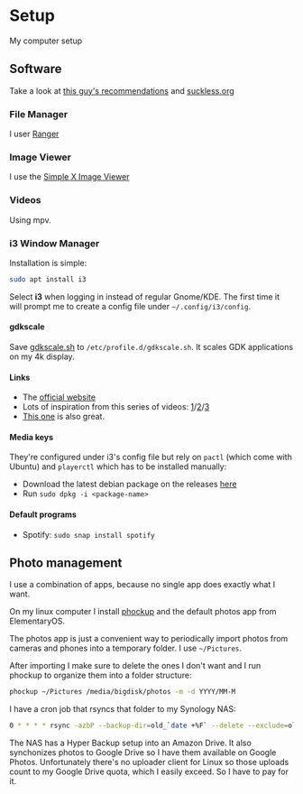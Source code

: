 # Setup
My computer setup

## Software

Take a look at [this guy's recommendations](https://lukesmith.xyz/programs.html) and [suckless.org](https://suckless.org/rocks/)

### File Manager

I user [Ranger](https://github.com/ranger/ranger)

### Image Viewer

I use the [Simple X Image Viewer](https://github.com/muennich/sxiv)

### Videos

Using mpv.

### i3 Window Manager

Installation is simple:

```bash
sudo apt install i3
```

Select **i3** when logging in instead of regular Gnome/KDE. The first time it will prompt me to create a config file under `~/.config/i3/config`.

#### gdkscale

Save [gdkscale.sh](gdkscale.sh) to `/etc/profile.d/gdkscale.sh`. It scales GDK applications on my 4k display.

#### Links

- The [official website](https://i3wm.org/docs/userguide.html)
- Lots of inspiration from this series of videos: [1](https://www.youtube.com/watch?v=j1I63wGcvU4)/[2](https://www.youtube.com/watch?v=8-S0cWnLBKg)/[3](https://www.youtube.com/watch?v=ARKIwOlazKI)
- [This one](https://www.youtube.com/watch?v=GKviflL9XeI) is also great.

#### Media keys

They're configured under i3's config file but rely on `pactl` (which come with Ubuntu) and `playerctl` which has to be installed manually:

- Download the latest debian package on the releases [here](https://github.com/acrisci/playerctl/releases)
- Run `sudo dpkg -i <package-name>`

#### Default programs

- Spotify: `sudo snap install spotify`

## Photo management

I use a combination of apps, because no single app does exactly what I want.

On my linux computer I install [phockup](https://github.com/ivandokov/phockup) and the default photos app from ElementaryOS.

The photos app is just a convenient way to periodically import photos from cameras and phones into a temporary folder. I use `~/Pictures`.

After importing I make sure to delete the ones I don't want and I run phockup to organize them into a folder structure:

```bash
phockup ~/Pictures /media/bigdisk/photos -m -d YYYY/MM-M
```
I have a cron job that rsyncs that folder to my Synology NAS:

```bash
0 * * * * rsync -azbP --backup-dir=old_`date +%F` --delete --exclude=old_* /media/bigdisk/photos/ /media/synbackup/photos/
```

The NAS has a Hyper Backup setup into an Amazon Drive. It also synchonizes photos to Google Drive so I have them available on Google Photos.
Unfortunately there's no uploader client for Linux so those uploads count to my Google Drive quota, which I easily exceed. So I have to pay for it.
